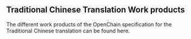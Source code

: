 ## Traditional Chinese Translation Work products

The different work products of the OpenChain specification for the Traditional Chinese translation can be found here.
